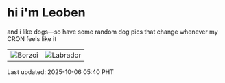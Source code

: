 # hi i'm Leoben

and i like dogs—so have some random dog pics that change whenever my CRON feels like it

|  |  |
|--------|----------|
| ![Borzoi](https://random-dog-vercel.vercel.app/api/random-borzoi?v=1759700433) | ![Labrador](https://random-dog-vercel.vercel.app/api/random-labrador?v=1759700433) |

Last updated: 2025-10-06 05:40 PHT
